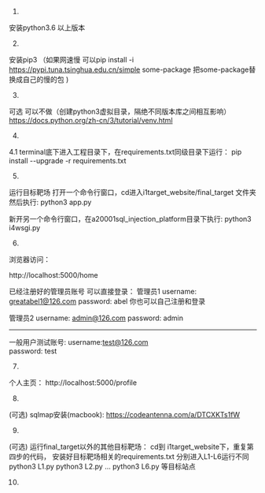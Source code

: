 
1.
安装python3.6 以上版本

2. 
安装pip3 
（如果网速慢 可以pip install -i https://pypi.tuna.tsinghua.edu.cn/simple some-package  把some-package替换成自己的慢的包 )

3.
可选  可以不做（创建python3虚拟目录，隔绝不同版本库之间相互影响）
https://docs.python.org/zh-cn/3/tutorial/venv.html


4.
4.1
terminal底下进入工程目录下，在requirements.txt同级目录下运行：
pip install --upgrade -r requirements.txt


5.
运行目标靶场
打开一个命令行窗口，cd进入i1target_website/final_target 文件夹
然后执行: python3 app.py 

新开另一个命令行窗口，在a20001sql_injection_platform目录下执行:
python3 i4wsgi.py



6.
浏览器访问：

http://localhost:5000/home

已经注册好的管理员账号 可以直接登录：
管理员1
username: greatabel1@126.com 
password: abel
你也可以自己注册和登录

管理员2
username: admin@126.com
password: admin

-------------------
一般用户测试账号:
username:test@126.com   
password: test

7.
个人主页： http://localhost:5000/profile

8.
(可选)
sqlmap安装(macbook): 
https://codeantenna.com/a/DTCXKTs1fW

9.
(可选)
运行final_target以外的其他目标靶场：
cd到 i1target_website下，重复第四步的代码，
安装好目标靶场相关的requirements.txt
分别进入L1-L6运行不同
python3 L1.py 
python3 L2.py 
...
python3 L6.py 
等目标站点

10.




